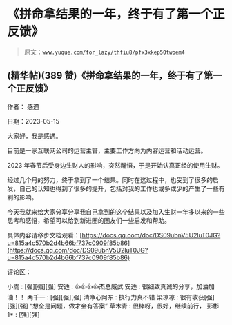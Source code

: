 # 《拼命拿结果的一年，终于有了第一个正反馈》

> 原文：[`www.yuque.com/for_lazy/thfiu8/pfx3xkep50twoem4`](https://www.yuque.com/for_lazy/thfiu8/pfx3xkep50twoem4)



## (精华帖)(389 赞)《拼命拿结果的一年，终于有了第一个正反馈》 

作者： 感遇 

日期：2023-05-15 

大家好，我是感遇。 

目前是一家互联网公司的运营主管，主要工作方向为内容运营和活动运营。 

2023 年春节后受身边生财人的影响，突然醒悟，于是开始认真正经的使用生财。 

经过几个月的努力，终于拿到了一个结果。同时在这过程中，也受到了很多的启发，自己的认知也得到了很多的提升，包括对我的工作也或多或少的产生了一些有利的影响。 

今天我就来给大家分享分享我自己拿到的这个结果以及加入生财一年多以来的一些思考和感悟，希望可以给到新进圈的圈友们一些启发和帮助。 

具体内容请移步文档观看：[https://docs.qq.com/doc/DS09ubnV5U2luT0JG?u=815a4c570b2d4b66bf737c0909f85b86](https://docs.qq.com/doc/DS09ubnV5U2luT0JG?u=815a4c570b2d4b66bf737c0909f85b86) 

评论区： 

小嵩 : [强][强][强] 安迪 : 👍👍👍👍杰总威武 安迪 : 很细致真诚的分享，加油加油！！ 两千一 : [强][强][强] 清净心阿东 : 执行力真不错 梁凉凉 : 很有收获[强][强][强] “想全是问题，做才会有答案” 草木青 : 很棒呀，很好，继续前行， 彭彬 1* : [强][强]
